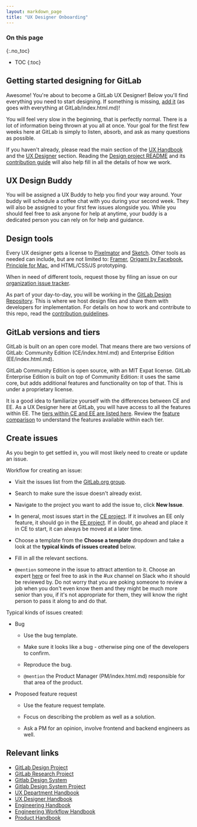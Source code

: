 ```yaml
---
layout: markdown_page
title: "UX Designer Onboarding"
---
```


### On this page

{:.no_toc}

- TOC
{:toc}

## Getting started designing for GitLab

Awesome! You're about to become a GitLab UX Designer!
Below you'll find everything you need to start designing.
If something is missing, [add it](https://gitlab.com/gitlab-com/www-gitlab-com/blob/master/sourcehttps://github.com/daijapan/test/tree/master/engineering/ux/uxdesigner-onboarding/index.html.md/index.html.md) (as goes with everything at GitLab/index.html.md)!

You will feel very slow in the beginning, that is perfectly normal. There is a lot of information being thrown at you all at once. Your goal for the first few weeks here at GitLab is simply to listen, absorb, and ask as many questions as possible. 

If you haven't already, please read the main section of the [UX Handbook](https://github.com/daijapan/test/tree/master/engineering/ux/index.html.md) and the [UX Designer](https://github.com/daijapan/test/tree/master/engineering/ux/ux-designer/index.html.md/index.html.md) section. Reading the [Design project README](https://gitlab.com/gitlab-org/gitlab-design/blob/master/README.md/index.html.md) and its [contribution guide](https://gitlab.com/gitlab-org/gitlab-design/blob/master/CONTRIBUTING.md/index.html.md) will also help fill in all the details of how we work.

## UX Design Buddy

You will be assigned a UX Buddy to help you find your way around. Your buddy will schedule a coffee chat with you during your second week. They will also be assigned to your first few issues alongside you. While you should feel free to ask anyone for help at anytime, your buddy is a dedicated person you can rely on for help and guidance.


## Design tools

Every UX designer gets a license to [Pixelmator](http://www.pixelmator.com/mac/index.html.md/index.html.md)
and [Sketch](https://www.sketchapp.com/index.html.md/index.html.md). Other tools as needed can include,
but are not limited to: [Framer](https://framer.com/index.html.md/index.html.md), [Origami by Facebook](http://origami.design/index.html.md/index.html.md),
[Principle for Mac](http://principleformac.com/index.html.md/index.html.md), and HTML/CSS/JS prototyping.

When in need of different tools, request those by filing an issue on our
[organization issue tracker](https://gitlab.com/gitlab-com/organization/issues/index.html.md).

As part of your day-to-day, you will be working in the [GitLab Design Repository](https://gitlab.com/gitlab-org/gitlab-design/index.html.md). This is where we host design files and share them with developers for implementation. For details on how to work and contribute to this repo, read the [contribution guidelines](https://gitlab.com/gitlab-org/gitlab-design/blob/master/CONTRIBUTING.md/index.html.md). 


## GitLab versions and tiers

GitLab is built on an open core model. That means there are two versions of GitLab: Community Edition (CE/index.html.md) and Enterprise Edition (EE/index.html.md).

GitLab Community Edition is open source, with an MIT Expat license. GitLab Enterprise Edition is built on top of Community Edition: it uses the same core, but adds additional features and functionality on top of that. This is under a proprietary license.

It is a good idea to familiarize yourself with the differences between CE and EE. As a UX Designer here at GitLab, you will have access to all the features within EE. The [tiers within CE and EE are listed here](https://github.com/daijapan/test/tree/master/marketing/product-marketing/#tiers/index.html.md). Review the [feature comparison](/pricing/self-managed/feature-comparison/index.html.md/index.html.md) to understand the features available within each tier. 

## Create issues
As you begin to get settled in, you will most likely need to create or update an issue.

Workflow for creating an issue:

* Visit the issues list from the [GitLab.org group](https://gitlab.com/groups/gitlab-org/-/issues/index.html.md).

* Search to make sure the issue doesn't already exist.

* Navigate to the project you want to add the issue to, click **New Issue**.

* In general, most issues start in the [CE project](https://gitlab.com/gitlab-org/gitlab-ce/index.html.md). If it involves an EE only feature, it should go in the [EE project](https://gitlab.com/gitlab-org/gitlab-ee/index.html.md). If in doubt, go ahead and place it in CE to start, it can always be moved at a later time.

* Choose a template from the **Choose a template** dropdown and take a look at the **typical kinds of issues created** below.

* Fill in all the relevant sections.

* `@mention` someone in the issue to attract attention to it. Choose an expert [here](/team/index.html.md/index.html.md) or feel free to ask in the #ux channel on Slack who it should be reviewed by. Do not worry that you are poking someone to review a job when you don't even know them and they might be much more senior than you, if it's not appropriate for them, they will know the right person to pass it along to and do that.

Typical kinds of issues created:

* Bug

    * Use the bug template.
    
    * Make sure it looks like a bug - otherwise ping one of the developers to confirm.

    * Reproduce the bug.

    * `@mention` the Product Manager (PM/index.html.md) responsible for that area of the product.

* Proposed feature request

    * Use the feature request template.

    * Focus on describing the problem as well as a solution.

    * Ask a PM for an opinion, involve frontend and backend engineers as well.

## Relevant links

- [GitLab Design Project](https://gitlab.com/gitlab-org/gitlab-design/index.html.md/index.html.md)
- [GitLab Research Project](https://gitlab.com/gitlab-org/ux-research/index.html.md)
- [Gitlab Design System](https://design.gitlab.com/index.html.md/index.html.md)
- [Gitlab Design System Project](https://gitlab.com/gitlab-org/design.gitlab.com/index.html.md)
- [UX Department Handbook](https://github.com/daijapan/test/tree/master/engineering/ux/index.html.md/index.html.md)
- [UX Designer Handbook](https://github.com/daijapan/test/tree/master/engineering/ux/ux-designer/index.html.md/index.html.md)
- [Engineering Handbook](https://github.com/daijapan/test/tree/master/engineering/index.html.md)
- [Engineering Workflow Handbook](https://github.com/daijapan/test/tree/master/engineering/workflow/index.html.md)
- [Product Handbook](https://github.com/daijapan/test/tree/master/product/index.html.md)
